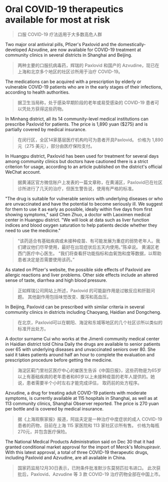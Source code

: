 # Oral COVID-19 therapeutics available for most at risk
>口服 COVID-19 疗法适用于大多数高危人群

Two major oral antiviral pills, Pfizer's Paxlovid and the domestically-developed Azvudine, are now available for COVID-19 treatment at community clinics in several districts in Shanghai and Beijing.
>两种主要的口服抗病毒药，辉瑞的 Paxlovid 和国产的 Azvudine，现已在上海和北京多个地区的社区诊所用于治疗 COVID-19。


The medications can be acquired with a prescription by elderly or vulnerable COVID-19 patients who are in the early stages of their infections, according to health authorities.
>据卫生当局称，处于感染早期阶段的老年或易受感染的 COVID-19 患者可以凭处方获得这些药物。


In Minhang district, all its 14 community-level medical institutions can prescribe Paxlovid for patients. The price is 1,890 yuan ($275) and is partially covered by medical insurance.
>在闵行区，全区14家基层医疗机构均可为患者开具Paxlovid。 价格为 1,890 元（275 美元），部分由医疗保险支付。


In Huangpu district, Paxlovid has been used for treatment for several days among community clinics but doctors have cautioned there is a strict criterion for usage, according to an article published on the district's official WeChat account.
>据黄浦区官方微信账户上发表的一篇文章称，在黄浦区，Paxlovid已在社区诊所进行了几天的治疗，但医生警告说，使用有严格的标准。


"The drug is suitable for vulnerable seniors with underlying diseases or who are unvaccinated and have the potential to become seriously ill. We suggest for them to use it as early as possible, ideally within five days from first showing symptoms," said Chen Zhuo, a doctor with Laoximen medical center in Huangpu district. "We will look at data such as liver function indices and blood oxygen saturation to help patients decide whether they need to use the medicine."
>“该药适合有基础疾病或未接种疫苗、有可能发展为重症的弱势老年人。我们建议他们尽早使用，最好在出现症状后五天内使用。”陈卓说。 黄浦区老西门医疗中心医生。 “我们将查看肝功能指标和血氧饱和度等数据，以帮助患者决定是否需要使用该药。”


As stated on Pfizer's website, the possible side effects of Paxlovid are allergic reactions and liver problems. Other side effects include an altered sense of taste, diarrhea and high blood pressure.
>正如辉瑞公司网站上所述，Paxlovid 的可能副作用是过敏反应和肝脏问题。 其他副作用包括味觉改变、腹泻和高血压。


In Beijing, Paxlovid can be prescribed with similar criteria in several community clinics in districts including Chaoyang, Haidian and Dongcheng.
>在北京，Paxlovid可以在朝阳、海淀和东城等地区的几个社区诊所以类似的标准开出处方。


A doctor surname Cui who works at the Jimenli community medical center in Haidian district told China Daily the drugs are available to senior patients over 65 with underlying diseases and unvaccinated seniors over 80. She said it takes patients around half an hour to complete the evaluation and prescription procedure before getting the medicine.
>海淀区蓟门里社区医疗中心的崔医生告诉《中国日报》，这些药物是为65岁以上有基础疾病的老年患者和80岁以上未接种疫苗的老年人提供的。她说，患者需要半个小时左右才能完成评估， 取药前的处方程序。


Azvudine, a drug for treating adult COVID-19 patients with moderate symptoms, is currently available at 115 hospitals in Shanghai, as well as at 113 community clinics, Shanghai Observer reported. The price is 270 yuan per bottle and is covered by medical insurance.
>据《上海观察家报》报道，阿兹夫定是一种治疗中度症状的成人 COVID-19 患者的药物，目前在上海 115 家医院和 113 家社区诊所有售。 价格为每瓶270元，并包含医疗保险。


The National Medical Products Administration said on Dec 30 that it had granted conditional market approval for the import of Merck's Molnupiravir. With this latest approval, a total of three COVID-19 therapeutic drugs, including Paxlovid and Azvudine, are all available in China.
>国家药监局12月30日表示，已附条件批准默沙东莫努匹拉韦进口。 此次获批后，Paxlovid、Azvudine 等 3 款 COVID-19 治疗药物全部在中国上市。


